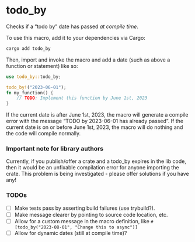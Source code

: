 # todo_by

Checks if a “todo by” date has passed _at compile time_.

To use this macro, add it to your dependencies via Cargo:

```bash
cargo add todo_by
```

Then, import and invoke the macro and add a date (such as above a function or statement) like so:

```rs
use todo_by::todo_by;

todo_by!("2023-06-01");
fn my_function() {
    // TODO: Implement this function by June 1st, 2023
}
```

If the current date is after June 1st, 2023, the macro will generate a compile error with the message “TODO by 2023-06-01 has already passed”. If the current date is on or before June 1st, 2023, the macro will do nothing and the code will compile normally.

### Important note for library authors

Currently, if you publish/offer a crate and a todo_by expires in the lib code, then it would be an unfixable compilation error for anyone importing the crate. This problem is being investigated - please offer solutions if you have any!

### TODOs

- [ ] Make tests pass by asserting build failures (use trybuild?).
- [ ] Make message clearer by pointing to source code location, etc.
- [ ] Allow for a custom message in the macro definition, like `#[todo_by("2023-08-01", "Change this to async")]`
- [ ] Allow for dynamic dates (still at compile time)?
